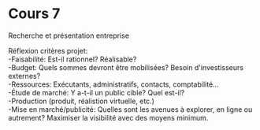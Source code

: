 # Cours 7
Recherche et présentation entreprise

Réflexion critères projet:  
-Faisabilité: Est-il rationnel? Réalisable?  
-Budget: Quels sommes devront être mobilisées? Besoin d'investisseurs externes?  
-Ressources: Exécutants, administratifs, contacts, comptabilité...  
-Étude de marché: Y a-t-il un public cible? Quel est-il?  
-Production (produit, réalistion virtuelle, etc.)  
-Mise en marché/publicité: Quelles sont les avenues à explorer, en ligne ou autrement? Maximiser la visibilité avec des moyens minimum.  
